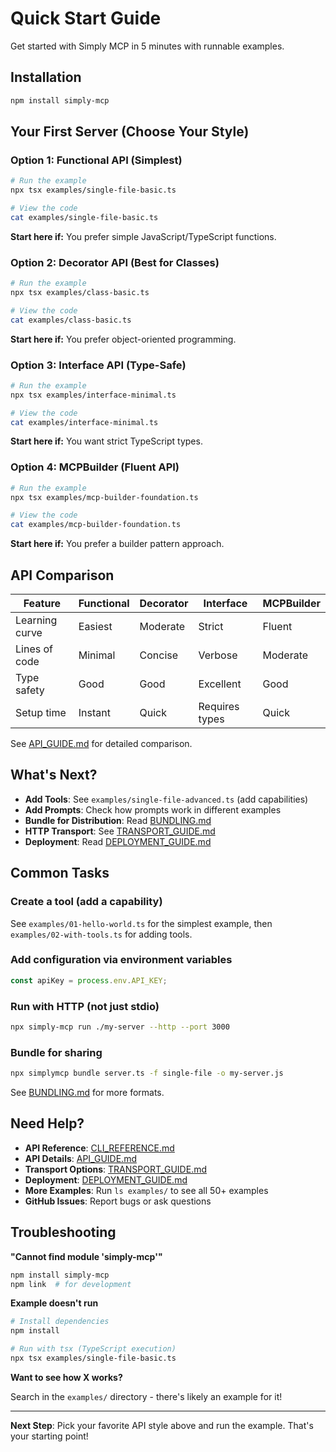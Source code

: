 # Quick Start Guide

Get started with Simply MCP in 5 minutes with runnable examples.

## Installation

```bash
npm install simply-mcp
```

## Your First Server (Choose Your Style)

### Option 1: Functional API (Simplest)

```bash
# Run the example
npx tsx examples/single-file-basic.ts

# View the code
cat examples/single-file-basic.ts
```

**Start here if:** You prefer simple JavaScript/TypeScript functions.

### Option 2: Decorator API (Best for Classes)

```bash
# Run the example
npx tsx examples/class-basic.ts

# View the code
cat examples/class-basic.ts
```

**Start here if:** You prefer object-oriented programming.

### Option 3: Interface API (Type-Safe)

```bash
# Run the example
npx tsx examples/interface-minimal.ts

# View the code
cat examples/interface-minimal.ts
```

**Start here if:** You want strict TypeScript types.

### Option 4: MCPBuilder (Fluent API)

```bash
# Run the example
npx tsx examples/mcp-builder-foundation.ts

# View the code
cat examples/mcp-builder-foundation.ts
```

**Start here if:** You prefer a builder pattern approach.

## API Comparison

| Feature | Functional | Decorator | Interface | MCPBuilder |
|---------|-----------|-----------|-----------|-----------|
| Learning curve | Easiest | Moderate | Strict | Fluent |
| Lines of code | Minimal | Concise | Verbose | Moderate |
| Type safety | Good | Good | Excellent | Good |
| Setup time | Instant | Quick | Requires types | Quick |

See [API_GUIDE.md](./API_GUIDE.md) for detailed comparison.

## What's Next?

- **Add Tools**: See `examples/single-file-advanced.ts` (add capabilities)
- **Add Prompts**: Check how prompts work in different examples
- **Bundle for Distribution**: Read [BUNDLING.md](./BUNDLING.md)
- **HTTP Transport**: See [TRANSPORT_GUIDE.md](./TRANSPORT_GUIDE.md)
- **Deployment**: Read [DEPLOYMENT_GUIDE.md](./DEPLOYMENT_GUIDE.md)

## Common Tasks

### Create a tool (add a capability)

See `examples/01-hello-world.ts` for the simplest example, then `examples/02-with-tools.ts` for adding tools.

### Add configuration via environment variables

```typescript
const apiKey = process.env.API_KEY;
```

### Run with HTTP (not just stdio)

```bash
npx simply-mcp run ./my-server --http --port 3000
```

### Bundle for sharing

```bash
npx simplymcp bundle server.ts -f single-file -o my-server.js
```

See [BUNDLING.md](./BUNDLING.md) for more formats.

## Need Help?

- **API Reference**: [CLI_REFERENCE.md](./CLI_REFERENCE.md)
- **API Details**: [API_GUIDE.md](./API_GUIDE.md)
- **Transport Options**: [TRANSPORT_GUIDE.md](./TRANSPORT_GUIDE.md)
- **Deployment**: [DEPLOYMENT_GUIDE.md](./DEPLOYMENT_GUIDE.md)
- **More Examples**: Run `ls examples/` to see all 50+ examples
- **GitHub Issues**: Report bugs or ask questions

## Troubleshooting

**"Cannot find module 'simply-mcp'"**
```bash
npm install simply-mcp
npm link  # for development
```

**Example doesn't run**
```bash
# Install dependencies
npm install

# Run with tsx (TypeScript execution)
npx tsx examples/single-file-basic.ts
```

**Want to see how X works?**

Search in the `examples/` directory - there's likely an example for it!

---

**Next Step**: Pick your favorite API style above and run the example. That's your starting point!
